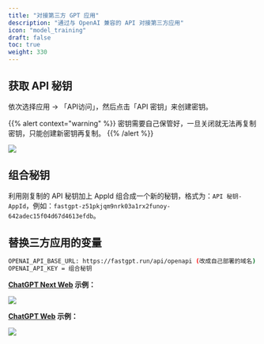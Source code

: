 ```yaml
---
title: "对接第三方 GPT 应用"
description: "通过与 OpenAI 兼容的 API 对接第三方应用"
icon: "model_training"
draft: false
toc: true
weight: 330
---
```


## 获取 API 秘钥

依次选择应用 -> 「API访问」，然后点击「API 密钥」来创建密钥。

{{% alert context="warning" %}}
密钥需要自己保管好，一旦关闭就无法再复制密钥，只能创建新密钥再复制。
{{% /alert %}}

![](/imgs/fastgpt-api.png)

## 组合秘钥

利用刚复制的 API 秘钥加上 AppId 组合成一个新的秘钥，格式为：`API 秘钥-AppId`，例如：`fastgpt-z51pkjqm9nrk03a1rx2funoy-642adec15f04d67d4613efdb`。

## 替换三方应用的变量

```bash
OPENAI_API_BASE_URL: https://fastgpt.run/api/openapi (改成自己部署的域名)
OPENAI_API_KEY = 组合秘钥
```

**[ChatGPT Next Web](https://github.com/Yidadaa/ChatGPT-Next-Web) 示例：**

![](/imgs/chatgptnext.png)

**[ChatGPT Web](https://github.com/Chanzhaoyu/chatgpt-web) 示例：**

![](/imgs/chatgptweb.png)